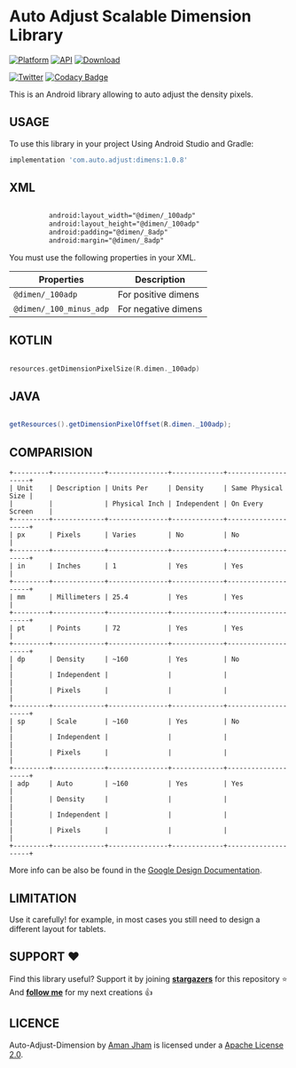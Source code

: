 Auto Adjust Scalable Dimension Library
========================================

[![Platform](https://img.shields.io/badge/platform-android-green.svg)](http://developer.android.com/index.html)
[![API](https://img.shields.io/badge/API-1%2B-brightgreen.svg?style=flat)](https://android-arsenal.com/api?level=1)
[ ![Download](https://api.bintray.com/packages/amanjham/com.auto.adjust/dimens/images/download.svg?version=1.0.8) ](https://bintray.com/amanjham/com.auto.adjust/dimens/1.0.8/link)
<br>

[![Twitter](https://img.shields.io/badge/Twitter-@AmanJham-blue.svg?style=flat)](https://twitter.com/amanjham)
[![Codacy Badge](https://api.codacy.com/project/badge/Grade/091df1fb4fbd47b9be970fd7bd1e0e6c)](https://www.codacy.com/manual/aman-jham/AutoAdjustDimens?utm_source=github.com&amp;utm_medium=referral&amp;utm_content=aman-jham/AutoAdjustDimens&amp;utm_campaign=Badge_Grade)

This is an Android library allowing to auto adjust the density pixels.

USAGE
-----

To use this library in your project Using Android Studio and Gradle:

```groovy
implementation 'com.auto.adjust:dimens:1.0.8'
```

XML
-----

```xml

          android:layout_width="@dimen/_100adp"
          android:layout_height="@dimen/_100adp"
          android:padding="@dimen/_8adp"
          android:margin="@dimen/_8adp"

```

You must use the following properties in your XML.

| Properties                       | Description                                                  |
| -------------------------------- | ------------------------------------------------------------ |
| `@dimen/_100adp`                 | For positive dimens                                          |
| `@dimen/_100_minus_adp`          | For negative dimens                                          |



KOTLIN
-----

```kotlin

resources.getDimensionPixelSize(R.dimen._100adp)

```

JAVA
-----

```java

getResources().getDimensionPixelOffset(R.dimen._100adp);

```

COMPARISION
-----

    +---------+-------------+---------------+-------------+--------------------+
    | Unit    | Description | Units Per     | Density     | Same Physical Size |
    |         |             | Physical Inch | Independent | On Every Screen    |
    +---------+-------------+---------------+-------------+--------------------+
    | px      | Pixels      | Varies        | No          | No                 |
    +---------+-------------+---------------+-------------+--------------------+
    | in      | Inches      | 1             | Yes         | Yes                |
    +---------+-------------+---------------+-------------+--------------------+
    | mm      | Millimeters | 25.4          | Yes         | Yes                |
    +---------+-------------+---------------+-------------+--------------------+
    | pt      | Points      | 72            | Yes         | Yes                |
    +---------+-------------+---------------+-------------+--------------------+
    | dp      | Density     | ~160          | Yes         | No                 |
    |         | Independent |               |             |                    |
    |         | Pixels      |               |             |                    |
    +---------+-------------+---------------+-------------+--------------------+
    | sp      | Scale       | ~160          | Yes         | No                 |
    |         | Independent |               |             |                    |
    |         | Pixels      |               |             |                    |
    +---------+-------------+---------------+-------------+--------------------+
    | adp     | Auto        | ~160          | Yes         | Yes                |
    |         | Density     |               |             |                    |
    |         | Independent |               |             |                    |
    |         | Pixels      |               |             |                    |
    +---------+-------------+---------------+-------------+--------------------+


More info can be also be found in the [Google Design Documentation](https://www.google.com/design/spec/layout/units-measurements.html#).

LIMITATION
-----
Use it carefully! for example, in most cases you still need to design a different layout for tablets.

SUPPORT ❤️
-----

Find this library useful? Support it by joining [**stargazers**](https://github.com/aman-jham/AutoAdjustDimens/stargazers) for this repository ⭐️
<br/>
And [**follow me**](https://github.com/aman-jham?tab=followers) for my next creations 👍

LICENCE
-----

Auto-Adjust-Dimension by [Aman Jham](https://www.linkedin.com/in/aman-jham-9436276a/) is licensed under a [Apache License 2.0](http://www.apache.org/licenses/LICENSE-2.0).